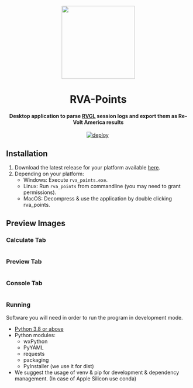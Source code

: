 <p align="center">
  <img alt="" height="200" width="200" src="https://user-images.githubusercontent.com/26081543/129637656-c5014e3e-cdf6-4437-9e0d-157bc63c14e7.png" />
</p>

<h1 align="center">RVA-Points</h1>
<h4 align="center">Desktop application to parse <a href="https://rvgl.re-volt.io/" target="_blank">RVGL</a> session logs and export them as Re-Volt America results</h4>

<p align="center">
  <a href="https://github.com/Re-Volt-America/RVA-Points/actions/workflows/deploy.yml" class="rich-diff-level-one"><img src="https://github.com/Re-Volt-America/RVA-Points/actions/workflows/deploy.yml/badge.svg?branch=production" alt="deploy" style="max-width:100%;"></a>
  <a href="https://gitlicense.com/license/Re-Volt-America/RVA-Points"><img src="https://gitlicense.com/badge/Re-Volt-America/RVA-Points" alt=""/></a>
</p>

## Installation
  1. Download the latest release for your platform available [here](https://distribute.rva.lat/rva_points/).
  2. Depending on your platform:
     * Windows: Execute `rva_points.exe`.
     * Linux: Run `rva_points` from commandline (you may need to grant permissions).
     * MacOS: Decompress & use the application by double clicking rva_points.

## Preview Images

<div align="left">
  <h3>Calculate Tab</h3>
  <img src="https://user-images.githubusercontent.com/26081543/174425589-36f85da4-557c-4e13-bcaa-a915f5f87115.PNG" alt=""/>
  <h3>Preview Tab</h3>
  <img src="https://user-images.githubusercontent.com/26081543/174425594-dfc53e6a-6fe3-44d6-9b83-c0f0211866ec.PNG" alt=""/>
  <h3>Console Tab</h3>
  <img src="https://user-images.githubusercontent.com/26081543/174425595-e8c852e6-b0e9-4141-8e51-52a79c52881c.PNG" alt=""/>
</div>

### Running
Software you will need in order to run the program in development mode.

- [Python 3.8 or above](https://www.python.org/downloads/)
- Python modules:
  - wxPython
  - PyYAML
  - requests
  - packaging
  - PyInstaller (we use it for dist)
- We suggest the usage of venv & pip for development & dependency management. (In case of Apple Silicon use conda)

